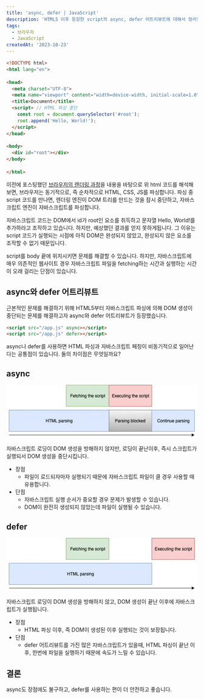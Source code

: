 ```yaml
---
title: 'async, defer | JavaScript'
description: 'HTML5 이후 등장한 script의 async, defer 어트리뷰트에 대해서 정리했습니다.'
tags:
  - 브라우저
  - JavaScript
createdAt: '2023-10-23'
---
```


```html
<!DOCTYPE html>
<html lang="en">

<head>
  <meta charset="UTF-8">
  <meta name="viewport" content="width=device-width, initial-scale=1.0">
  <title>Document</title>
  <script> // HTML 파싱 중단
    const root = document.querySelector('#root');
    root.append('Hello, World!');
  </script>
</head>

<body>
  <div id="root"></div>
</body>

</html>
```

이전에 포스팅했던 [브라우저의 렌더링 과정](http://localhost:3000/posts/browser-rendering)을 내용을 바탕으로 위 html 코드를 해석해보면, 브라우저는 동기적으로, 즉 순차적으로 HTML, CSS, JS를 파싱합니다. 파싱 중 script 코드를 만나면, 렌더링 엔진이 DOM 트리를 만드는 것을 잠시 중단하고, 자바스크립트 엔진이 자바스크립트를 파싱합니다.

자바스크립트 코드는 DOM에서 id가 root인 요소를 취득하고 문자열 Hello, World!를 추가하라고 조작하고 있습니다. 하지만,  예상했던 결과를 얻지 못하게됩니다. 그 이유는 script 코드가 실행되는 시점에 아직 DOM은 완성되지 않았고, 완성되지 않은 요소를 조작할 수 없기 때문입니다.

script를 body 끝에 위치시키면 문제를 해결할 수 있습니다. 하지만, 자바스크립트에 매우 의존적인 웹사이트 경우 자바스크립트 파일을 fetching하는 시간과 실행하는 시간이 오래 걸리는 단점이 있습니다.

## async와 defer 어트리뷰트

근본적인 문제를 해결하기 위해 HTML5부터 자바스크립트 파싱에 의해 DOM 생성이 중단되는 문제를 해결하고자 async와 defer 어트리뷰트가 등장했습니다.

```html
<script src="/app.js" async></script>
<script src="/app.js" defer></script>
```

async나 defer를 사용하면 HTML 파싱과 자바스크립트 페칭이 비동기적으로 일어난다는 공통점이 있습니다. 둘의 차이점은 무엇일까요?

## async

![async의 동작과정](https://raw.githubusercontent.com/jinnkimm7/jin-blog/901401a0288540fb0a9a7fb591eee8ce209f1cfd/public/images/js/async-defer/1.png)

자바스크립트 로딩이 DOM 생성을 방해하지 않지만, 로딩이 끝난이후, 즉시 스크립트가 실행되서 DOM 생성을 중단시킵니다.

- 장점
  - 파일이 로드되자마자 실행되기 때문에 자바스크립트 파일이 클 경우 사용할 때 유용합니다.
- 단점
  - 자바스크립트 실행 순서가 중요할 경우 문제가 발생할 수 있습니다.
  - DOM이 완전히 생성되지 않았는데 파일이 실행될 수 있습니다.

## defer

![defer의 동작과정](https://raw.githubusercontent.com/jinnkimm7/jin-blog/901401a0288540fb0a9a7fb591eee8ce209f1cfd/public/images/js/async-defer/2.png)

자바스크립트 로딩이 DOM 생성을 방해하지 않고, DOM 생성이 끝난 이후에 자바스크립트가 실행됩니다.

- 장점
  - HTML 파싱 이후, 즉 DOM이 생성된 이후 실행되는 것이 보장됩니다. 
- 단점
  - defer 어트리뷰트를 가진 많은 자바스크립트가 있을때, HTML 파싱이 끝난 이후, 한번에 파일을 실행하기 때문에 속도가 느릴 수 있습니다.

## 결론

async도 장점에도 불구하고, defer를 사용하는 편이 더 안전하고 좋습니다.